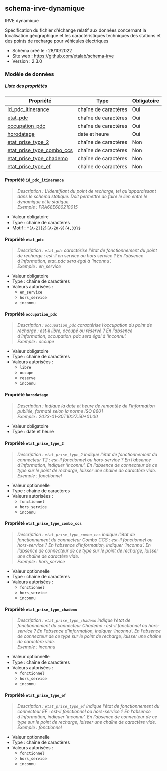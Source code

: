 <MenuSchema />

## schema-irve-dynamique

IRVE dynamique

Spécification du fichier d'échange relatif aux données concernant la localisation géographique et les caractéristiques techniques des stations et des points de recharge pour véhicules électriques

- Schéma créé le : 28/10/2022
- Site web : https://github.com/etalab/schema-irve
- Version : 2.3.0

### Modèle de données


##### Liste des propriétés

| Propriété | Type | Obligatoire |
| -- | -- | -- |
| [id_pdc_itinerance](#propriete-id-pdc-itinerance) | chaîne de caractères  | Oui |
| [etat_pdc](#propriete-etat-pdc) | chaîne de caractères  | Oui |
| [occupation_pdc](#propriete-occupation-pdc) | chaîne de caractères  | Oui |
| [horodatage](#propriete-horodatage) | date et heure  | Oui |
| [etat_prise_type_2](#propriete-etat-prise-type-2) | chaîne de caractères  | Non |
| [etat_prise_type_combo_ccs](#propriete-etat-prise-type-combo-ccs) | chaîne de caractères  | Non |
| [etat_prise_type_chademo](#propriete-etat-prise-type-chademo) | chaîne de caractères  | Non |
| [etat_prise_type_ef](#propriete-etat-prise-type-ef) | chaîne de caractères  | Non |

#### Propriété `id_pdc_itinerance`

> *Description : L'identifiant du point de recharge, tel qu'apparaissant dans le schéma statique. Doit permettre de faire le lien entre le dynamique et le statique.*<br/>*Exemple : FRA68E680210015*
- Valeur obligatoire
- Type : chaîne de caractères
- Motif : `^[A-Z]{2}[A-Z0-9]{4,33}$`

#### Propriété `etat_pdc`

> *Description : `etat_pdc` caractérise l’état de fonctionnement du point de recharge : est-il en service ou hors service ? En l’absence d’information, etat_pdc sera égal à ‘inconnu’.*<br/>*Exemple : en_service*
- Valeur obligatoire
- Type : chaîne de caractères
- Valeurs autorisées : 
    - `en_service`
    - `hors_service`
    - `inconnu`

#### Propriété `occupation_pdc`

> *Description : `occupation_pdc` caractérise l’occupation du point de recharge : est-il libre, occupé ou réservé ? En l’absence d’information, occupation_pdc sera égal à ‘inconnu’.*<br/>*Exemple : occupe*
- Valeur obligatoire
- Type : chaîne de caractères
- Valeurs autorisées : 
    - `libre`
    - `occupe`
    - `reserve`
    - `inconnu`

#### Propriété `horodatage`

> *Description : Indique la date et heure de remontée de l’information publiée, formaté selon la norme ISO 8601*<br/>*Exemple : 2023-01-30T10:27:50+01:00*
- Valeur obligatoire
- Type : date et heure

#### Propriété `etat_prise_type_2`

> *Description : `etat_prise_type_2` indique l’état de fonctionnement du connecteur T2 : est-il fonctionnel ou hors-service ? En l’absence d’information, indiquer ‘inconnu’. En l’absence de connecteur de ce type sur le point de recharge, laisser une chaîne de caractère vide.*<br/>*Exemple : fonctionnel*
- Valeur optionnelle
- Type : chaîne de caractères
- Valeurs autorisées : 
    - `fonctionnel`
    - `hors_service`
    - `inconnu`

#### Propriété `etat_prise_type_combo_ccs`

> *Description : `etat_prise_type_combo_ccs` indique l’état de fonctionnement du connecteur Combo CCS : est-il fonctionnel ou hors-service ? En l’absence d’information, indiquer ‘inconnu’. En l’absence de connecteur de ce type sur le point de recharge, laisser une chaîne de caractère vide.*<br/>*Exemple : hors_service*
- Valeur optionnelle
- Type : chaîne de caractères
- Valeurs autorisées : 
    - `fonctionnel`
    - `hors_service`
    - `inconnu`

#### Propriété `etat_prise_type_chademo`

> *Description : `etat_prise_type_chademo` indique l’état de fonctionnement du connecteur Chademo : est-il fonctionnel ou hors-service ? En l’absence d’information, indiquer ‘inconnu’. En l’absence de connecteur de ce type sur le point de recharge, laisser une chaîne de caractère vide.*<br/>*Exemple : inconnu*
- Valeur optionnelle
- Type : chaîne de caractères
- Valeurs autorisées : 
    - `fonctionnel`
    - `hors_service`
    - `inconnu`

#### Propriété `etat_prise_type_ef`

> *Description : `etat_prise_type_ef` indique l’état de fonctionnement du connecteur EF : est-il fonctionnel ou hors-service ? En l’absence d’information, indiquer ‘inconnu’. En l’absence de connecteur de ce type sur le point de recharge, laisser une chaîne de caractère vide.*<br/>*Exemple : fonctionnel*
- Valeur optionnelle
- Type : chaîne de caractères
- Valeurs autorisées : 
    - `fonctionnel`
    - `hors_service`
    - `inconnu`
